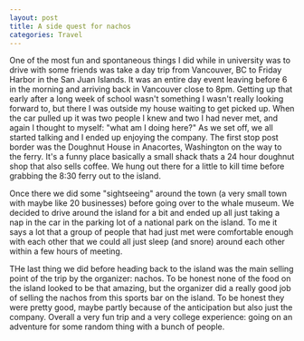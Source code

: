 ```yaml
---
layout: post
title: A side quest for nachos
categories: Travel
---
```


One of the most fun and spontaneous things I did while in university was to drive with some friends was take a day trip from Vancouver, BC to Friday Harbor in the San Juan Islands. It was an entire day event leaving before 6 in the morning and arriving back in Vancouver close to 8pm. Getting up that early after a long week of school wasn't something I wasn't really looking forward to, but there I was outside my house waiting to get picked up. When the car pulled up it was two people I knew and two I had never met, and again I thought to myself: "what am I doing here?" As we set off, we all started talking and I ended up enjoying the company. The first stop post border was the Doughnut House in Anacortes, Washington on the way to the ferry. It's a funny place basically a small shack thats a 24 hour doughnut shop that also sells coffee. We hung out there for a little to kill time before grabbing the 8:30 ferry out to the island. 

Once there we did some "sightseeing" around the town (a very small town with maybe like 20 businesses) before going over to the whale museum. We decided to drive around the island for a bit and ended up all just taking a nap in the car in the parking lot of a national park on the island. To me it says a lot that a group of people that had just met were comfortable enough with each other that we could all just sleep (and snore) around each other within a few hours of meeting. 

THe last thing we did before heading back to the island was the main selling point of the trip by the organizer: nachos. To be honest none of the food on the island looked to be that amazing, but the organizer did a really good job of selling the nachos from this sports bar on the island. To be honest they were pretty good, maybe partly because of the anticipation but also just the company. Overall a very fun trip and a very college experience: going on an adventure for some random thing with a bunch of people.